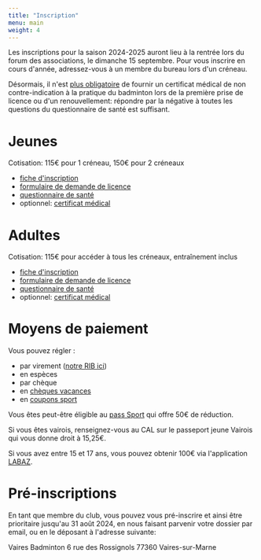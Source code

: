 ```yaml
---
title: "Inscription"
menu: main
weight: 4
---
```


Les inscriptions pour la saison 2024-2025 auront lieu à la rentrée lors du forum des associations, le dimanche 15 septembre. Pour vous inscrire en cours d'année, adressez-vous à un membre du bureau lors d'un créneau.

Désormais, il n'est <a href="https://www.ffbad.org/actualites/actualites/2024/prise-de-licence-suppression-de-la-fourniture-obligatoire-du-certificat-medical" target="_blank">plus obligatoire</a> de fournir un certificat médical de non contre-indication à la pratique du badminton lors de la première prise de licence ou d'un renouvellement: répondre par la négative à toutes les questions du questionnaire de santé est suffisant.


# Jeunes

Cotisation: 115€ pour 1 créneau, 150€ pour 2 créneaux

- <a href="/files/inscription_jeunes_2024.pdf" target="_blank">fiche d'inscription</a>
- <a href="https://frontwebservice.ffbad.org/api/documents/visit/2336" target="_blank">formulaire de demande de licence</a>
- <a href="https://echange.ffbad.org/index.php/s/fLDrPAzzi3pmNbw#pdfviewer" target="_blank">questionnaire de santé</a>
- optionnel: <a href="https://gdb.ffbad.org/2024-2025/Src/GDB-02/GUI02.01F01_PSO_CertificatDeNonContre-Indication_Form.pdf" target="_blank">certificat médical</a>

# Adultes

Cotisation: 115€ pour accéder à tous les créneaux, entraînement inclus

- <a href="/files/inscription_adultes_2024.pdf" target="_blank">fiche d'inscription</a>
- <a href="https://frontwebservice.ffbad.org/api/documents/visit/2335" target="_blank">formulaire de demande de licence</a>
- <a href="https://echange.ffbad.org/index.php/s/gwxR3oAB8JMWQnc#pdfviewer" target="_blank">questionnaire de santé</a>
- optionnel: <a href="https://gdb.ffbad.org/2024-2025/Src/GDB-02/GUI02.01F01_PSO_CertificatDeNonContre-Indication_Form.pdf" target="_blank">certificat médical</a>

# Moyens de paiement

Vous pouvez régler :
- par virement (<a href="/files/rib.pdf" target="_blank">notre RIB ici</a>)
- en espèces
- par chèque
- en <a href="https://www.ancv.com/obtenir-le-cheque-vacances" target="_blank">chèques vacances</a>
- en <a href="https://leguide.ancv.com/page/coupon-sport-pour-vos-envies-sportives" target="_blank">coupons sport</a>

Vous êtes peut-être éligible au <a href="https://www.pass.sports.gouv.fr/" target="_blank">pass Sport</a> qui offre 50€ de réduction.

Si vous êtes vairois, renseignez-vous au CAL sur le passeport jeune Vairois qui vous donne droit à 15,25€.

Si vous avez entre 15 et 17 ans, vous pouvez obtenir 100€ via l'application <a href="https://www.iledefrance.fr/toutes-les-actualites/labaz-lappli-bons-plans-de-la-region-pour-les-15-25-ans" target="_blank">LABAZ</a>.

# Pré-inscriptions

En tant que membre du club, vous pouvez vous pré-inscrire et ainsi être prioritaire jusqu'au 31 août 2024, en nous faisant parvenir votre dossier par email, ou en le déposant à l'adresse suivante:

Vaires Badminton
6 rue des Rossignols
77360 Vaires-sur-Marne